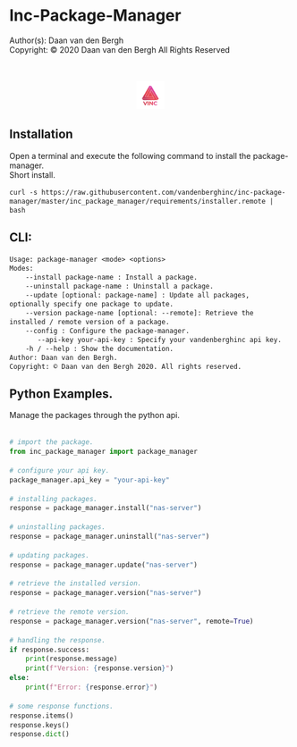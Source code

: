 # Inc-Package-Manager
Author(s):  Daan van den Bergh<br>
Copyright:  © 2020 Daan van den Bergh All Rights Reserved<br>
<br>
<br>
<p align="center">
  <img src="https://raw.githubusercontent.com/vandenberghinc/public-storage/master/vandenberghinc/icon/icon.png" alt="Bergh-Encryption" width="50"/>
</p>

## Installation
Open a terminal and execute the following command to install the package-manager. <br>
Short install.
	
	curl -s https://raw.githubusercontent.com/vandenberghinc/inc-package-manager/master/inc_package_manager/requirements/installer.remote | bash 

## CLI:
	Usage: package-manager <mode> <options> 
	Modes:
	    --install package-name : Install a package.
	    --uninstall package-name : Uninstall a package.
	    --update [optional: package-name] : Update all packages, optionally specify one package to update.
	    --version package-name [optional: --remote]: Retrieve the installed / remote version of a package.
	    --config : Configure the package-manager.
	       --api-key your-api-key : Specify your vandenberghinc api key.
	    -h / --help : Show the documentation.
	Author: Daan van den Bergh. 
	Copyright: © Daan van den Bergh 2020. All rights reserved.

## Python Examples.

Manage the packages through the python api.
```python

# import the package.
from inc_package_manager import package_manager

# configure your api key.
package_manager.api_key = "your-api-key"

# installing packages.
response = package_manager.install("nas-server")

# uninstalling packages.
response = package_manager.uninstall("nas-server")

# updating packages.
response = package_manager.update("nas-server")

# retrieve the installed version.
response = package_manager.version("nas-server")

# retrieve the remote version.
response = package_manager.version("nas-server", remote=True)

# handling the response.
if response.success: 
	print(response.message)
	print(f"Version: {response.version}")
else:
	print(f"Error: {response.error}")

# some response functions.
response.items()
response.keys()
response.dict()

```
